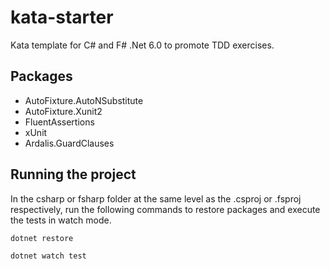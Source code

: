 # kata-starter

Kata template for C# and F# .Net 6.0 to promote TDD exercises.

## Packages

- AutoFixture.AutoNSubstitute
- AutoFixture.Xunit2
- FluentAssertions
- xUnit
- Ardalis.GuardClauses

## Running the project

In the csharp or fsharp folder at the same level as the .csproj or .fsproj respectively, run the following commands to restore packages and execute the tests in watch mode.

`dotnet restore`

`dotnet watch test`
